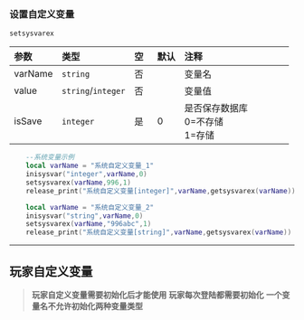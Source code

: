 ### 设置自定义变量

`setsysvarex`

| 参数    | 类型               | 空   | 默认 | 注释                                 |
| :------ | :----------------- | :--- | :--- | :----------------------------------- |
| varName | `string`           | 否   |      | 变量名                               |
| value   | `string`/`integer` | 否   |      | 变量值                               |
| isSave  | `integer`          | 是   | 0    | 是否保存数据库<br>0=不存储<br>1=存储 |

```lua
    --系统变量示例
    local varName = "系统自定义变量_1"
    inisysvar("integer",varName,0)
    setsysvarex(varName,996,1)
    release_print("系统自定义变量[integer]",varName,getsysvarex(varName))

    local varName = "系统自定义变量_2"
    inisysvar("string",varName,0)
    setsysvarex(varName,"996abc",1)
    release_print("系统自定义变量[string]",varName,getsysvarex(varName))
```

------------

## 玩家自定义变量

> **玩家自定义变量需要初始化后才能使用**
> **玩家每次登陆都需要初始化**
> **一个变量名不允许初始化两种变量类型**

